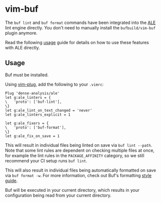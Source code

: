 # vim-buf

The `buf lint` and `buf format` commands have been integrated into the
[ALE](https://github.com/dense-analysis/ale) lint engine directly. You
don't need to manually install the `bufbuild/vim-buf` plugin anymore.

Read the following [usage](#usage) guide for details on how to use these
features with ALE directly.

## Usage

Buf must be installed.

Using [vim-plug](https://github.com/junegunn/vim-plug), add the following to your `.vimrc`:

```vim
Plug 'dense-analysis/ale'
let g:ale_linters = {
\   'proto': ['buf-lint'],
\}
let g:ale_lint_on_text_changed = 'never'
let g:ale_linters_explicit = 1

let g:ale_fixers = {
\   'proto': ['buf-format'],
\}
let g:ale_fix_on_save = 1
```

This will result in individual files being linted on save via `buf lint --path`. Note that
some lint rules are dependent on checking multiple files at once, for example the lint rules
in the `PACKAGE_AFFINITY` category, so we still recommend your CI setup runs `buf lint`.

This will also result in individual files being automatically formatted on save via `buf format -w`.
For more information, check out Buf's formatting [style guide](https://docs.buf.build/format/style).

Buf will be executed in your current directory, which results in your configuration being read
from your current directory.

